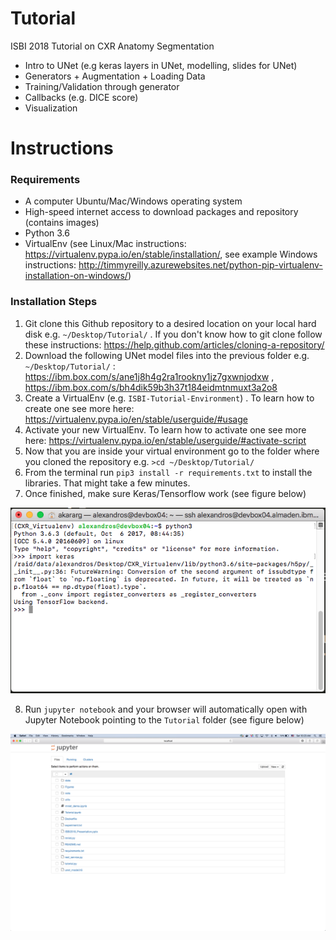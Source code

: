 # Tutorial
ISBI 2018 Tutorial on CXR Anatomy Segmentation


- Intro to UNet (e.g keras layers in UNet, modelling, slides for UNet)
- Generators + Augmentation + Loading Data
- Training/Validation through generator 
- Callbacks (e.g. DICE score)
- Visualization



# Instructions

### Requirements
- A computer Ubuntu/Mac/Windows operating system
- High-speed internet access to download packages and repository (contains images)
- Python 3.6
- VirtualEnv (see Linux/Mac instructions: https://virtualenv.pypa.io/en/stable/installation/, see example Windows instructions: http://timmyreilly.azurewebsites.net/python-pip-virtualenv-installation-on-windows/)

### Installation Steps

1. Git clone this Github repository to a desired location on your local hard disk e.g. `~/Desktop/Tutorial/` . If you don't know how to git clone follow these instructions: https://help.github.com/articles/cloning-a-repository/
2. Download the following UNet model files into the previous folder  e.g. `~/Desktop/Tutorial/` : https://ibm.box.com/s/ane1j8h4g2ra1rookny1jz7gxwnjodxw , https://ibm.box.com/s/bh4dik59b3h37t184eidmtnmuxt3a2o8
3. Create a VirtualEnv (e.g. `ISBI-Tutorial-Environment`) . To learn how to create one see more here: https://virtualenv.pypa.io/en/stable/userguide/#usage
4. Activate your new VirtualEnv. To learn how to activate one see more here: https://virtualenv.pypa.io/en/stable/userguide/#activate-script
5. Now that you are inside your virtual environment go to the folder where you cloned the repository e.g. `>cd ~/Desktop/Tutorial/`
6. From the terminal run `pip3 install -r requirements.txt` to install the libraries. That might take a few minutes.
7. Once finished, make sure Keras/Tensorflow work (see figure below)


![Alt text](./Figures/virtualenv.png "Verify Keras")


8. Run `jupyter notebook` and your browser will automatically open with Jupyter Notebook pointing to the `Tutorial` folder (see figure below)


![Alt text](./Figures/jupyter.png "Verify Keras")
